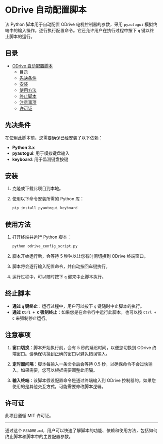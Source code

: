 # ODrive 自动配置脚本

该 Python 脚本用于自动配置 ODrive 电机控制器的参数，采用 `pyautogui` 模拟终端中的输入操作，逐行执行配置命令。它还允许用户在执行过程中按下 `q` 键以终止脚本的运行。

## 目录

- [ODrive 自动配置脚本](#odrive-自动配置脚本)
  - [目录](#目录)
  - [先决条件](#先决条件)
  - [安装](#安装)
  - [使用方法](#使用方法)
  - [终止脚本](#终止脚本)
  - [注意事项](#注意事项)
  - [许可证](#许可证)

## 先决条件

在使用此脚本前，您需要确保已经安装了以下依赖：

- **Python 3.x**
- **pyautogui**: 用于模拟键盘输入
- **keyboard**: 用于监测键盘按键

## 安装

1. 克隆或下载此项目到本地。

2. 使用以下命令安装所需的 Python 库：

   ```bash
   pip install pyautogui keyboard
   ```

## 使用方法

1. 打开终端并运行 Python 脚本：

   ```bash
   python odrive_config_script.py
   ```

2. 脚本开始运行后，会等待 5 秒钟以让您有时间切换到 ODrive 终端窗口。

3. 脚本将会逐行输入配置命令，并自动按回车键执行。

4. 运行过程中，可以随时按下 `q` 键来中止脚本执行。


## 终止脚本

- **通过 `q` 键终止**：运行过程中，用户可以按下 `q` 键随时中止脚本的执行。
- **通过 `Ctrl + C` 强制终止**：如果您是在命令行中运行此脚本，也可以按 `Ctrl + C` 来强制停止运行。

## 注意事项

1. **窗口切换**：脚本开始执行前，会有 5 秒的延迟时间，以便您切换到 ODrive 终端窗口。请确保切换到正确的窗口以避免错误输入。
   
2. **定时器间隔**：脚本每输入一条命令后会等待 0.5 秒，以确保命令不会过快输入。如果需要，您可以根据需要调整此间隔。

3. **输入终端**：该脚本假设配置命令是通过终端输入到 ODrive 控制器的。如果您使用的是其他交互方式，可能需要修改脚本逻辑。

## 许可证

此项目遵循 MIT 许可证。

---

通过这个 `README.md`，用户可以快速了解脚本的功能、依赖和使用方法，包括如何终止脚本和脚本中的主要配置参数。